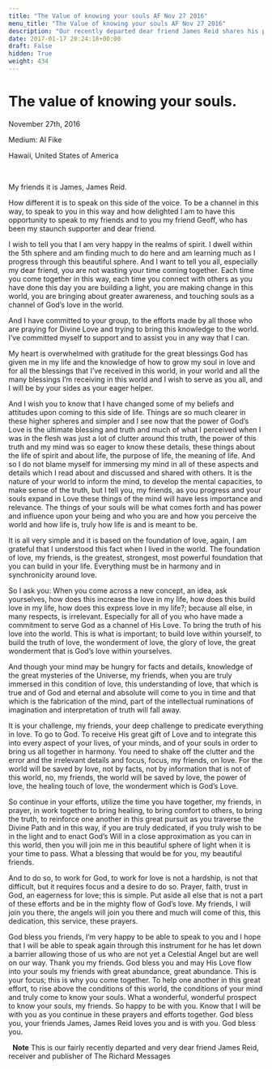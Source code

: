 ```yaml
---
title: "The Value of knowing your souls AF Nov 27 2016"
menu_title: "The Value of knowing your souls AF Nov 27 2016"
description: "Our recently departed dear friend James Reid shares his perspective from the Fifth Sphere."
date: 2017-01-17 20:24:18+00:00
draft: False
hidden: True
weight: 434
---
```

# The value of knowing your souls.

November 27th, 2016

Medium: Al Fike

Hawaii, United States of America

 

My friends it is James, James Reid.

How different it is to speak on this side of the voice. To be a channel in this way, to speak to you in this way and how delighted I am to have this opportunity to speak to my friends and to you my friend Geoff, who has been my staunch supporter and dear friend.

I wish to tell you that I am very happy in the realms of spirit. I dwell within the 5th sphere and am finding much to do here and am learning much as I progress through this beautiful sphere. And I want to tell you all, especially my dear friend, you are not wasting your time coming together. Each time you come together in this way, each time you connect with others as you have done this day you are building a light, you are making change in this world, you are bringing about greater awareness, and touching souls as a channel of God’s love in the world.

And I have committed to your group, to the efforts made by all those who are praying for Divine Love and trying to bring this knowledge to the world. I’ve committed myself to support and to assist you in any way that I can.

My heart is overwhelmed with gratitude for the great blessings God has given me in my life and the knowledge of how to grow my soul in love and for all the blessings that I’ve received in this world, in your world and all the many blessings I’m receiving in this world and I wish to serve as you all, and I will be by your sides as your eager helper.

And I wish you to know that I have changed some of my beliefs and attitudes upon coming to this side of life. Things are so much clearer in these higher spheres and simpler and I see now that the power of God’s Love is the ultimate blessing and truth and much of what I perceived when I was in the flesh was just a lot of clutter around this truth, the power of this truth and my mind was so eager to know these details, these things about the life of spirit and about life, the purpose of life, the meaning of life. And so I do not blame myself for immersing my mind in all of these aspects and details which I read about and discussed and shared with others. It is the nature of your world to inform the mind, to develop the mental capacities, to make sense of the truth, but I tell you, my friends, as you progress and your souls expand in Love these things of the mind will have less importance and relevance. The things of your souls will be what comes forth and has power and influence upon your being and who you are and how you perceive the world and how life is, truly how life is and is meant to be.

It is all very simple and it is based on the foundation of love, again, I am grateful that I understood this fact when I lived in the world. The foundation of love, my friends, is the greatest, strongest, most powerful foundation that you can build in your life. Everything must be in harmony and in synchronicity around love.

So I ask you: When you come across a new concept, an idea, ask yourselves, how does this increase the love in my life, how does this build love in my life, how does this express love in my life?; because all else, in many respects, is irrelevant. Especially for all of you who have made a commitment to serve God as a channel of His Love. To bring the truth of his love into the world. This is what is important; to build love within yourself, to build the truth of love, the wonderment of love, the glory of love, the great wonderment that is God’s love within yourselves.

And though your mind may be hungry for facts and details, knowledge of the great mysteries of the Universe, my friends, when you are truly immersed in this condition of love, this understanding of love, that which is true and of God and eternal and absolute will come to you in time and that which is the fabrication of the mind, part of the intellectual ruminations of imagination and interpretation of truth will fall away.

It is your challenge, my friends, your deep challenge to predicate everything in love. To go to God. To receive His great gift of Love and to integrate this into every aspect of your lives, of your minds, and of your souls in order to bring us all together in harmony. You need to shake off the clutter and the error and the irrelevant details and focus, focus, my friends, on love. For the world will be saved by love, not by facts, not by information that is not of this world, no, my friends, the world will be saved by love, the power of love, the healing touch of love, the wonderment which is God’s Love.

So continue in your efforts, utilize the time you have together, my friends, in prayer, in work together to bring healing, to bring comfort to others, to bring the truth, to reinforce one another in this great pursuit as you traverse the Divine Path and in this way, if you are truly dedicated, if you truly wish to be in the light and to enact God’s Will in a close approximation as you can in this world, then you will join me in this beautiful sphere of light when it is your time to pass. What a blessing that would be for you, my beautiful friends.

And to do so, to work for God, to work for love is not a hardship, is not that difficult, but it requires focus and a desire to do so. Prayer, faith, trust in God, an eagerness for love; this is simple. Put aside all else that is not a part of these efforts and be in the mighty flow of God’s love. My friends, I will join you there, the angels will join you there and much will come of this, this dedication, this service, these prayers.

God bless you friends, I’m very happy to be able to speak to you and I hope that I will be able to speak again through this instrument for he has let down a barrier allowing those of us who are not yet a Celestial Angel but are well on our way. Thank you my friends. God bless you and may His Love flow into your souls my friends with great abundance, great abundance. This is your focus; this is why you come together. To help one another in this great effort, to rise above the conditions of this world, the conditions of your mind and truly come to know your souls. What a wonderful, wonderful prospect to know your souls, my friends. So happy to be with you. Know that I will be with you as you continue in these prayers and efforts together. God bless you, your friends James, James Reid loves you and is with you. God bless you.

 
**Note** This is our fairly recently departed and very dear friend James Reid, receiver and publisher of The Richard Messages
